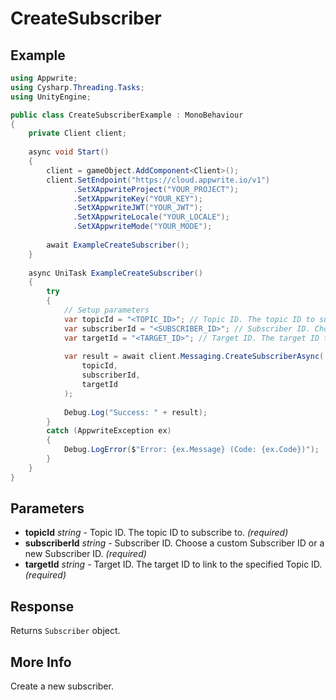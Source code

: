 # CreateSubscriber

## Example

```csharp
using Appwrite;
using Cysharp.Threading.Tasks;
using UnityEngine;

public class CreateSubscriberExample : MonoBehaviour
{
    private Client client;
    
    async void Start()
    {
        client = gameObject.AddComponent<Client>();
        client.SetEndpoint("https://cloud.appwrite.io/v1")
              .SetXAppwriteProject("YOUR_PROJECT");
              .SetXAppwriteKey("YOUR_KEY");
              .SetXAppwriteJWT("YOUR_JWT");
              .SetXAppwriteLocale("YOUR_LOCALE");
              .SetXAppwriteMode("YOUR_MODE");
        
        await ExampleCreateSubscriber();
    }
    
    async UniTask ExampleCreateSubscriber()
    {
        try
        {
            // Setup parameters
            var topicId = "<TOPIC_ID>"; // Topic ID. The topic ID to subscribe to.
            var subscriberId = "<SUBSCRIBER_ID>"; // Subscriber ID. Choose a custom Subscriber ID or a new Subscriber ID.
            var targetId = "<TARGET_ID>"; // Target ID. The target ID to link to the specified Topic ID.
            
            var result = await client.Messaging.CreateSubscriberAsync(
                topicId,
                subscriberId,
                targetId
            );
            
            Debug.Log("Success: " + result);
        }
        catch (AppwriteException ex)
        {
            Debug.LogError($"Error: {ex.Message} (Code: {ex.Code})");
        }
    }
}
```

## Parameters

- **topicId** *string* - Topic ID. The topic ID to subscribe to. *(required)*
- **subscriberId** *string* - Subscriber ID. Choose a custom Subscriber ID or a new Subscriber ID. *(required)*
- **targetId** *string* - Target ID. The target ID to link to the specified Topic ID. *(required)*

## Response

Returns `Subscriber` object.
## More Info

Create a new subscriber.
